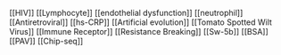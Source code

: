 [[HIV]]
[[Lymphocyte]]
[[endothelial dysfunction]]
[[neutrophil]]
[[Antiretroviral]]
[[hs-CRP]]
[[Artificial evolution]]
[[Tomato Spotted Wilt Virus]]
[[Immune Receptor]]
[[Resistance Breaking]]
[[Sw-5b]]
[[BSA]]
[[PAV]]
[[Chip-seq]]
